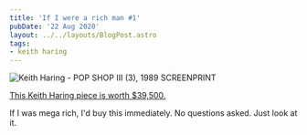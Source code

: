 ```yaml
---
title: 'If I were a rich man #1'
pubDate: '22 Aug 2020'
layout: ../../layouts/BlogPost.astro
tags:
- keith haring
---
```


![Keith Haring - POP SHOP III (3), 1989 SCREENPRINT](/images/keith-haring.jpeg)

[This Keith Haring piece is worth $39,500.](https://www.artsy.net/artwork/keith-haring-pop-shop-iii-3-2)

If I was mega rich, I'd buy this immediately. No questions asked. Just look at it.